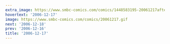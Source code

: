 ```yaml
---
extra_image: https://www.smbc-comics.com/comics/1448583195-20061217after.png
hovertext: '2006-12-17'
image: https://www.smbc-comics.com/comics/20061217.gif
next: '2006-12-18'
prev: '2006-12-16'
title: '2006-12-17'
---
```

